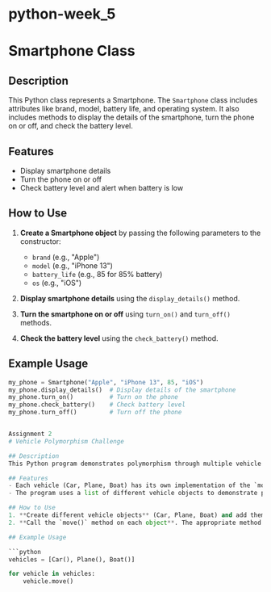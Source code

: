 # python-week_5
# Smartphone Class

## Description
This Python class represents a Smartphone. The `Smartphone` class includes attributes like brand, model, battery life, and operating system. It also includes methods to display the details of the smartphone, turn the phone on or off, and check the battery level.

## Features
- Display smartphone details
- Turn the phone on or off
- Check battery level and alert when battery is low

## How to Use
1. **Create a Smartphone object** by passing the following parameters to the constructor:
   - `brand` (e.g., "Apple")
   - `model` (e.g., "iPhone 13")
   - `battery_life` (e.g., 85 for 85% battery)
   - `os` (e.g., "iOS")
   
2. **Display smartphone details** using the `display_details()` method.
3. **Turn the smartphone on or off** using `turn_on()` and `turn_off()` methods.
4. **Check the battery level** using the `check_battery()` method.

## Example Usage

```python
my_phone = Smartphone("Apple", "iPhone 13", 85, "iOS")
my_phone.display_details()  # Display details of the smartphone
my_phone.turn_on()          # Turn on the phone
my_phone.check_battery()    # Check battery level
my_phone.turn_off()         # Turn off the phone


Assignment 2
# Vehicle Polymorphism Challenge

## Description
This Python program demonstrates polymorphism through multiple vehicle classes (Car, Plane, and Boat) that share the same `move()` method. Each class implements the `move()` method differently to showcase how polymorphism works in object-oriented programming.

## Features
- Each vehicle (Car, Plane, Boat) has its own implementation of the `move()` method.
- The program uses a list of different vehicle objects to demonstrate polymorphism.

## How to Use
1. **Create different vehicle objects** (Car, Plane, Boat) and add them to a list.
2. **Call the `move()` method on each object**. The appropriate method for each type of vehicle will be called automatically.

## Example Usage

```python
vehicles = [Car(), Plane(), Boat()]

for vehicle in vehicles:
    vehicle.move()

